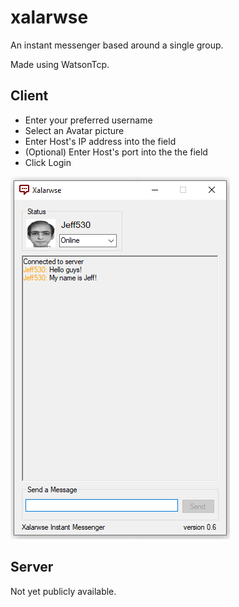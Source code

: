 # xalarwse
An instant messenger based around a single group.

Made using WatsonTcp.

## Client
- Enter your preferred username
- Select an Avatar picture
- Enter Host's IP address into the field
- (Optional) Enter Host's port into the the field
- Click Login

![Preview](preview.png)

## Server
Not yet publicly available.
